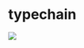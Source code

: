 # typechain

<img src="https://img.shields.io/badge/typescript-#3178C6?style=flat-square&logo=typescript&logoColor=white"/></a>
